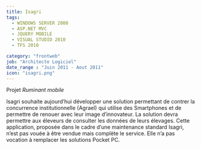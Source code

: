 ```yaml
---
title: Isagri
tags:
  - WINDOWS SERVER 2008
  - ASP.NET MVC
  - JQUERY MOBILE
  - VISUAL STUDIO 2010
  - TFS 2010

category: "frontweb"
job: "Architecte Logiciel"
date_range : "Juin 2011 - Aout 2011"
icon: "isagri.png"
---
```


Projet *Ruminant mobile*

Isagri souhaite aujourd’hui développer une solution permettant de contrer la concurrence institutionnelle (Agrael) qui utilise des Smartphones et de permettre de renouer avec leur image d’innovateur. La solution devra permettre aux éleveurs de consulter les données de leurs élevages. Cette application, proposée dans le cadre d’une maintenance standard Isagri, n’est pas vouée à être vendue mais complète le service. Elle n’a pas vocation à remplacer les solutions Pocket PC.
